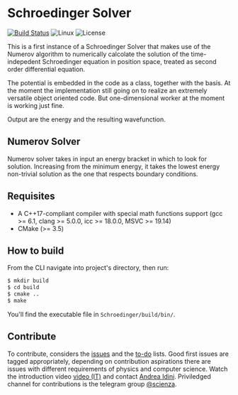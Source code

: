 # Schroedinger Solver

[![Build Status](https://drone.geekfor.science/api/badges/Scienza/Schroedinger/status.svg)](https://drone.geekfor.science/Scienza/Schroedinger)
![Linux](https://img.shields.io/badge/linux-supported-brightgreen.svg)
![License](https://img.shields.io/badge/license-LGPL%20v2.1-blue.svg)

This is a first instance of a Schroedinger Solver that makes use of the Numerov algorithm to numerically calcolate the solution of the time-indepedent Schroedinger equation in position space, treated as second order differential equation.

The potential is embedded in the code as a class, together with the basis. At the moment the implementation still going on to realize an extremely versatile object oriented code. But one-dimensional worker at the moment is working just fine.

Output are the energy and the resulting wavefunction.

## Numerov Solver

Numerov solver takes in input an energy bracket in which to look for solution. Increasing from the minimum energy, it takes the lowest energy non-trivial solution as the one that respects boundary conditions.

## Requisites

- A C++17-compliant compiler with special math functions support (gcc >= 6.1, clang >= 5.0.0, icc >= 18.0.0, MSVC >= 19.14)
- CMake (>= 3.5)

## How to build

From the CLI navigate into project's directory, then run:

```bash
$ mkdir build
$ cd build
$ cmake ..
$ make
```

You'll find the executable file in `Schroedinger/build/bin/`.

## Contribute

To contribute, considers the [issues](https://github.com/AndreaIdini/Schroedinger/issues) and the [to-do](https://github.com/AndreaIdini/Schroedinger/projects) lists. Good first issues are tagged appropriately, depending on contribution aspirations there are issues with different requirements of physics and computer science.
Watch the introduction video [video \(IT\)](https://www.youtube.com/watch?v=KH8xd0TKkz4) and contact [Andrea Idini](mailto:andrea.idini@gmail.com).
Priviledged channel for contributions is the telegram group [@scienza](https://t.me/Scienza).
